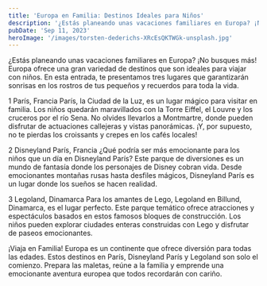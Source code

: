 ```yaml
---
title: 'Europa en Familia: Destinos Ideales para Niños'
description: '¿Estás planeando unas vacaciones familiares en Europa? ¡No busques más! Europa ofrece una gran variedad de... '
pubDate: 'Sep 11, 2023'
heroImage: '/images/torsten-dederichs-XRcEsQKTWGk-unsplash.jpg'
---
```


¿Estás planeando unas vacaciones familiares en Europa? ¡No busques más! Europa ofrece una gran variedad de destinos que son ideales para viajar con niños. En esta entrada, te presentamos tres lugares que garantizarán sonrisas en los rostros de tus pequeños y recuerdos para toda la vida.

1 París, Francia
París, la Ciudad de la Luz, es un lugar mágico para visitar en familia. Los niños quedarán maravillados con la Torre Eiffel, el Louvre y los cruceros por el río Sena. No olvides llevarlos a Montmartre, donde pueden disfrutar de actuaciones callejeras y vistas panorámicas. ¡Y, por supuesto, no te pierdas los croissants y crepes en los cafés locales!

2 Disneyland París, Francia
¿Qué podría ser más emocionante para los niños que un día en Disneyland París? Este parque de diversiones es un mundo de fantasía donde los personajes de Disney cobran vida. Desde emocionantes montañas rusas hasta desfiles mágicos, Disneyland París es un lugar donde los sueños se hacen realidad.

3 Legoland, Dinamarca
Para los amantes de Lego, Legoland en Billund, Dinamarca, es el lugar perfecto. Este parque temático ofrece atracciones y espectáculos basados en estos famosos bloques de construcción. Los niños pueden explorar ciudades enteras construidas con Lego y disfrutar de paseos emocionantes.

¡Viaja en Familia!
Europa es un continente que ofrece diversión para todas las edades. Estos destinos en París, Disneyland París y Legoland son solo el comienzo. Prepara las maletas, reúne a la familia y emprende una emocionante aventura europea que todos recordarán con cariño.
